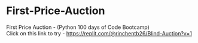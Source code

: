 # First-Price-Auction 
 First Price Auction - (Python 100 days of Code Bootcamp) <br>
 Click on this link to try - https://replit.com/@rinchentb26/Blind-Auction?v=1
